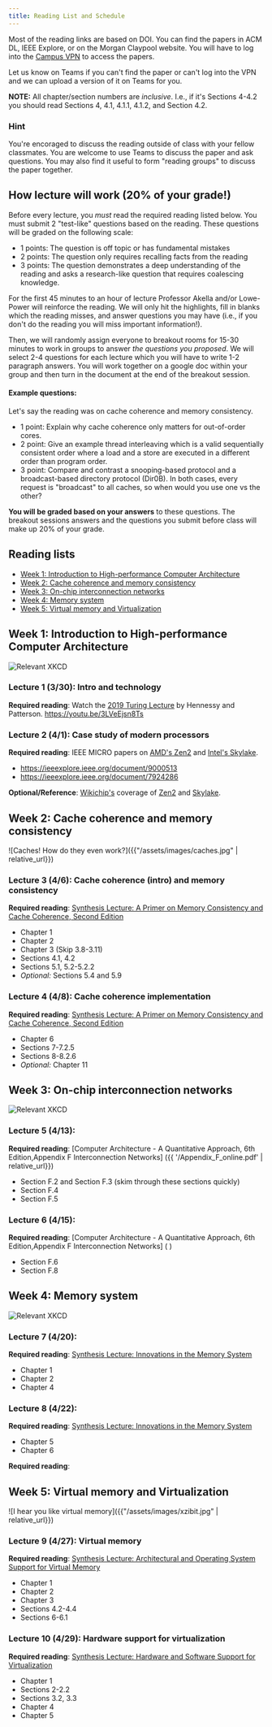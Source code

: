 ```yaml
---
title: Reading List and Schedule
---
```


Most of the reading links are based on DOI.
You can find the papers in ACM DL, IEEE Explore, or on the Morgan Claypool website.
You will have to log into the [Campus VPN](https://www.library.ucdavis.edu/service/connect-from-off-campus/https://www.library.ucdavis.edu/service/connect-from-off-campus/) to access the papers.

Let us know on Teams if you can't find the paper or can't log into the VPN and we can upload a version of it on Teams for you.

**NOTE:** All chapter/section numbers are *inclusive*.
I.e., if it's Sections 4-4.2 you should read Sections 4, 4.1, 4.1.1, 4.1.2, and Section 4.2.

### Hint

You're encoraged to discuss the reading outside of class with your fellow classmates.
You are welcome to use Teams to discuss the paper and ask questions.
You may also find it useful to form "reading groups" to discuss the paper together.

## How lecture will work (20% of your grade!)

Before every lecture, you *must* read the required reading listed below.
You must submit 2 "test-like" questions based on the reading.
These questions will be graded on the following scale:

* 1 points: The question is off topic or has fundamental mistakes
* 2 points: The question only requires recalling facts from the reading
* 3 points: The question demonstrates a deep understanding of the reading and asks a research-like question that requires coalescing knowledge.

For the first 45 minutes to an hour of lecture Professor Akella and/or Lowe-Power will reinforce the reading.
We will only hit the highlights, fill in blanks which the reading misses, and answer questions you may have (i.e., if you don't do the reading you will miss important information!).

Then, we will randomly assign everyone to breakout rooms for 15-30 minutes to work in groups to answer *the questions you proposed*.
We will select 2-4 questions for each lecture which you will have to write 1-2 paragraph answers.
You will work together on a google doc within your group and then turn in the document at the end of the breakout session.

#### Example questions:

Let's say the reading was on cache coherence and memory consistency.

* 1 point: Explain why cache coherence only matters for out-of-order cores.
* 2 point: Give an example thread interleaving which is a valid sequentially consistent order where a load and a store are executed in a different order than program order.
* 3 point: Compare and contrast a snooping-based protocol and a broadcast-based directory protocol (Dir0B). In both cases, every request is "broadcast" to all caches, so when would you use one vs the other?

**You will be graded based on your answers** to these questions.
The breakout sessions answers and the questions you submit before class will make up 20% of your grade.

## Reading lists

* [Week 1: Introduction to High-performance Computer Architecture](#week-1-introduction-to-high-performance-computer-architecture)
* [Week 2: Cache coherence and memory consistency](#week-2-cache-coherence-and-memory-consistency)
* [Week 3: On-chip interconnection networks](#week-3-on-chip-interconnection-networks)
* [Week 4: Memory system](#week-4-memory-system)
* [Week 5: Virtual memory and Virtualization](#week-5-virtual-memory-and-virtualization)

## Week 1: Introduction to High-performance Computer Architecture

![Relevant XKCD](https://imgs.xkcd.com/comics/efficiency.png)

### Lecture 1 (3/30): Intro and technology

**Required reading**: Watch the [2019 Turing Lecture](https://youtu.be/3LVeEjsn8Ts) by Hennessy and Patterson. <https://youtu.be/3LVeEjsn8Ts>

### Lecture 2 (4/1): Case study of modern processors

**Required reading**: IEEE MICRO papers on [AMD's Zen2](https://ieeexplore.ieee.org/document/9000513) and [Intel's Skylake](https://ieeexplore.ieee.org/document/7924286).

* <https://ieeexplore.ieee.org/document/9000513>
* <https://ieeexplore.ieee.org/document/7924286>

**Optional/Reference**: [Wikichip's](https://en.wikichip.org/wiki/WikiChip) coverage of [Zen2](https://en.wikichip.org/wiki/amd/microarchitectures/zen_2) and [Skylake](https://en.wikichip.org/wiki/intel/microarchitectures/skylake_(client)).

## Week 2: Cache coherence and memory consistency

![Caches! How do they even work?]({{"/assets/images/caches.jpg" | relative_url}})

### Lecture 3 (4/6): Cache coherence (intro) and memory consistency

**Required reading**: [Synthesis Lecture: A Primer on Memory Consistency and Cache Coherence, Second Edition](https://www.morganclaypool.com/doi/abs/10.2200/S00962ED2V01Y201910CAC049)

* Chapter 1
* Chapter 2
* Chapter 3 (Skip 3.8-3.11)
* Sections 4.1, 4.2
* Sections 5.1, 5.2-5.2.2
* *Optional:* Sections 5.4 and 5.9

### Lecture 4 (4/8): Cache coherence implementation

**Required reading**: [Synthesis Lecture: A Primer on Memory Consistency and Cache Coherence, Second Edition](https://www.morganclaypool.com/doi/abs/10.2200/S00962ED2V01Y201910CAC049)

* Chapter 6
* Sections 7-7.2.5
* Sections 8-8.2.6
* *Optional:* Chapter 11

## Week 3: On-chip interconnection networks

![Relevant XKCD](https://imgs.xkcd.com/comics/networking_problems.png)

### Lecture 5 (4/13):

**Required reading**: [Computer Architecture - A Quantitative Approach, 6th Edition,Appendix F Interconnection Networks]
({{ '/Appendix_F_online.pdf' | relative_url}})

* Section F.2 and Section F.3 (skim through these sections quickly)
* Section F.4
* Section F.5

### Lecture 6 (4/15):
**Required reading**: [Computer Architecture - A Quantitative Approach, 6th Edition,Appendix F Interconnection Networks] ( )

* Section F.6
* Section F.8

## Week 4: Memory system

![Relevant XKCD](https://imgs.xkcd.com/comics/kilobyte.png)

### Lecture 7 (4/20):

**Required reading**: [Synthesis Lecture: Innovations in the Memory System](https://www.morganclaypool.com/doi/abs/10.2200/S00933ED1V01Y201906CAC048)
* Chapter 1
* Chapter 2
* Chapter 4

### Lecture 8 (4/22):
**Required reading**: [Synthesis Lecture: Innovations in the Memory System](https://www.morganclaypool.com/doi/abs/10.2200/S00933ED1V01Y201906CAC048)
* Chapter 5
* Chapter 6
 
**Required reading**:

## Week 5: Virtual memory and Virtualization

![I hear you like virtual memory]({{"/assets/images/xzibit.jpg" | relative_url}})

### Lecture 9 (4/27): Virtual memory

**Required reading**: [Synthesis Lecture: Architectural and Operating System Support for Virtual Memory](https://www.morganclaypool.com/doi/abs/10.2200/S00795ED1V01Y201708CAC042)

* Chapter 1
* Chapter 2
* Chapter 3
* Sections 4.2-4.4
* Sections 6-6.1

### Lecture 10 (4/29): Hardware support for virtualization

**Required reading**: [Synthesis Lecture: Hardware and Software Support for Virtualization](https://www.morganclaypool.com/doi/abs/10.2200/S00754ED1V01Y201701CAC038)

* Chapter 1
* Sections 2-2.2
* Sections 3.2, 3.3
* Chapter 4
* Chapter 5
